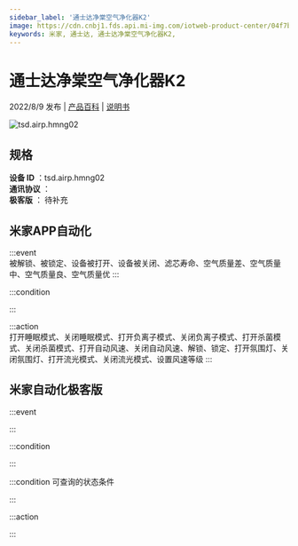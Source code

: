 ```yaml
---
sidebar_label: '通士达净棠空气净化器K2'
image: https://cdn.cnbj1.fds.api.mi-img.com/iotweb-product-center/04f7b4cb30a06a56eb7cb8b5c2a595cf_1648611803691.png?GalaxyAccessKeyId=AKVGLQWBOVIRQ3XLEW&Expires=9223372036854775807&Signature=IFxhljTc3FnOAqW8A4Qp3kFc3p8=
keywords: 米家, 通士达, 通士达净棠空气净化器K2, 
---
```

# 通士达净棠空气净化器K2

2022/8/9 发布 | [产品百科](https://home.mi.com/webapp/content/baike/product/index.html?model=tsd.airp.hmng02/) | [说明书](https://home.mi.com/views/introduction.html?model=tsd.airp.hmng02&region=cn)

![tsd.airp.hmng02](https://cdn.cnbj1.fds.api.mi-img.com/iotweb-product-center/04f7b4cb30a06a56eb7cb8b5c2a595cf_1648611803691.png?GalaxyAccessKeyId=AKVGLQWBOVIRQ3XLEW&Expires=9223372036854775807&Signature=IFxhljTc3FnOAqW8A4Qp3kFc3p8=)

## 规格  
> 
**设备 ID** ：tsd.airp.hmng02  
**通讯协议** ：  
**极客版**  ： 待补充 


## 米家APP自动化  

:::event  
被解锁、被锁定、设备被打开、设备被关闭、滤芯寿命、空气质量差、空气质量中、空气质量良、空气质量优
:::

:::condition  

:::

:::action   
打开睡眠模式、关闭睡眠模式、打开负离子模式、关闭负离子模式、打开杀菌模式、关闭杀菌模式、打开自动风速、关闭自动风速、解锁、锁定、打开氛围灯、关闭氛围灯、打开流光模式、关闭流光模式、设置风速等级
:::

## 米家自动化极客版  

:::event  

:::

:::condition  

:::

:::condition 可查询的状态条件  

:::

:::action  

:::

        
